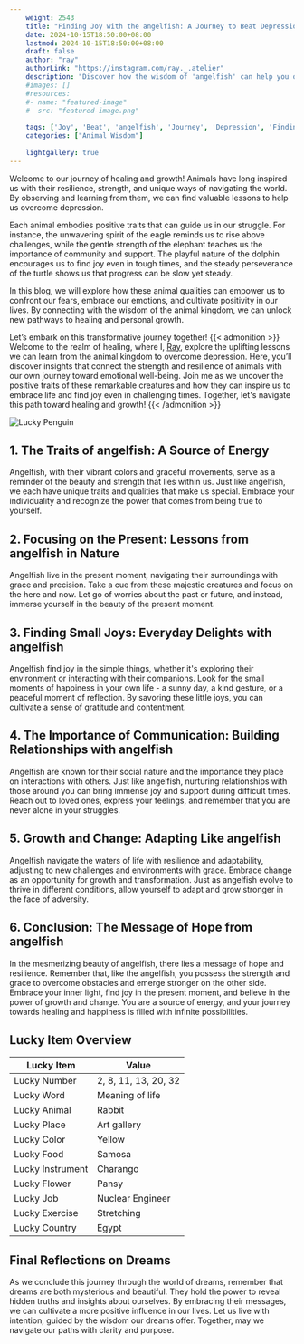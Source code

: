 ```yaml
---
    weight: 2543
    title: "Finding Joy with the angelfish: A Journey to Beat Depression"  # Assuming 'title' column exists
    date: 2024-10-15T18:50:00+08:00
    lastmod: 2024-10-15T18:50:00+08:00
    draft: false
    author: "ray"
    authorLink: "https://instagram.com/ray._.atelier"
    description: "Discover how the wisdom of 'angelfish' can help you overcome depression and find joy in your life journey."
    #images: []
    #resources:
    #- name: "featured-image"
    #  src: "featured-image.png"
    
    tags: ['Joy', 'Beat', 'angelfish', 'Journey', 'Depression', 'Finding']
    categories: ["Animal Wisdom"]
    
    lightgallery: true
---
```

    
Welcome to our journey of healing and growth! Animals have long inspired us with their resilience, strength, and unique ways of navigating the world. By observing and learning from them, we can find valuable lessons to help us overcome depression.

Each animal embodies positive traits that can guide us in our struggle. For instance, the unwavering spirit of the eagle reminds us to rise above challenges, while the gentle strength of the elephant teaches us the importance of community and support. The playful nature of the dolphin encourages us to find joy even in tough times, and the steady perseverance of the turtle shows us that progress can be slow yet steady.

In this blog, we will explore how these animal qualities can empower us to confront our fears, embrace our emotions, and cultivate positivity in our lives. By connecting with the wisdom of the animal kingdom, we can unlock new pathways to healing and personal growth.

Let’s embark on this transformative journey together!
{{< admonition >}}
Welcome to the realm of healing, where I, [Ray](https://instagram.com/ray._.atelier), explore the uplifting lessons we can learn from the animal kingdom to overcome depression. Here, you’ll discover insights that connect the strength and resilience of animals with our own journey toward emotional well-being. Join me as we uncover the positive traits of these remarkable creatures and how they can inspire us to embrace life and find joy even in challenging times. Together, let's navigate this path toward healing and growth!
{{< /admonition >}}

![Lucky Penguin](https://cdn.pixabay.com/photo/2024/09/07/02/34/penguins-9028827_1280.jpg "Lucky Penguin")

## 1. The Traits of angelfish: A Source of Energy
Angelfish, with their vibrant colors and graceful movements, serve as a reminder of the beauty and strength that lies within us. Just like angelfish, we each have unique traits and qualities that make us special. Embrace your individuality and recognize the power that comes from being true to yourself.

## 2. Focusing on the Present: Lessons from angelfish in Nature
Angelfish live in the present moment, navigating their surroundings with grace and precision. Take a cue from these majestic creatures and focus on the here and now. Let go of worries about the past or future, and instead, immerse yourself in the beauty of the present moment.

## 3. Finding Small Joys: Everyday Delights with angelfish
Angelfish find joy in the simple things, whether it's exploring their environment or interacting with their companions. Look for the small moments of happiness in your own life - a sunny day, a kind gesture, or a peaceful moment of reflection. By savoring these little joys, you can cultivate a sense of gratitude and contentment.

## 4. The Importance of Communication: Building Relationships with angelfish
Angelfish are known for their social nature and the importance they place on interactions with others. Just like angelfish, nurturing relationships with those around you can bring immense joy and support during difficult times. Reach out to loved ones, express your feelings, and remember that you are never alone in your struggles.

## 5. Growth and Change: Adapting Like angelfish
Angelfish navigate the waters of life with resilience and adaptability, adjusting to new challenges and environments with grace. Embrace change as an opportunity for growth and transformation. Just as angelfish evolve to thrive in different conditions, allow yourself to adapt and grow stronger in the face of adversity.

## 6. Conclusion: The Message of Hope from angelfish
In the mesmerizing beauty of angelfish, there lies a message of hope and resilience. Remember that, like the angelfish, you possess the strength and grace to overcome obstacles and emerge stronger on the other side. Embrace your inner light, find joy in the present moment, and believe in the power of growth and change. You are a source of energy, and your journey towards healing and happiness is filled with infinite possibilities.


## Lucky Item Overview
| Lucky Item          | Value              |
|---------------|--------------------|
| Lucky Number        | 2, 8, 11, 13, 20, 32  |
| Lucky Word          | Meaning of life |
| Lucky Animal        | Rabbit |
| Lucky Place         | Art gallery     |
| Lucky Color         | Yellow     |
| Lucky Food          | Samosa      |
| Lucky Instrument    | Charango |
| Lucky Flower        | Pansy    |
| Lucky Job           | Nuclear Engineer       |
| Lucky Exercise      | Stretching  |
| Lucky Country       | Egypt    |


##  Final Reflections on Dreams

As we conclude this journey through the world of dreams, remember that dreams are both mysterious and beautiful. They hold the power to reveal hidden truths and insights about ourselves. By embracing their messages, we can cultivate a more positive influence in our lives. Let us live with intention, guided by the wisdom our dreams offer. Together, may we navigate our paths with clarity and purpose.
